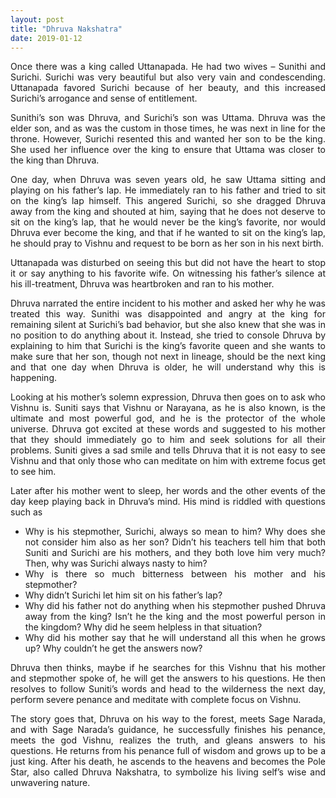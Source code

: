 ```yaml
---
layout: post
title: "Dhruva Nakshatra"
date: 2019-01-12
---
```


<style>body {text-align: justify}</style>

Once there was a king called Uttanapada. He had two wives – Sunithi and Surichi. Surichi was very beautiful but also very vain and condescending. Uttanapada favored Surichi because of her beauty, and this increased Surichi’s arrogance and sense of entitlement.

Sunithi’s son was Dhruva, and Surichi’s son was Uttama. Dhruva was the elder son, and as was the custom in those times, he was next in line for the throne. However, Surichi resented this and wanted her son to be the king. She used her influence over the king to ensure that Uttama was closer to the king than Dhruva.

One day, when Dhruva was seven years old, he saw Uttama sitting and playing on his father’s lap. He immediately ran to his father and tried to sit on the king’s lap himself. This angered Surichi, so she dragged Dhruva away from the king and shouted at him, saying that he does not deserve to sit on the king’s lap, that he would never be the king’s favorite, nor would Dhruva ever become the king, and that if he wanted to sit on the king’s lap, he should pray to Vishnu and request to be born as her son in his next birth.

Uttanapada was disturbed on seeing this but did not have the heart to stop it or say anything to his favorite wife. On witnessing his father’s silence at his ill-treatment, Dhruva was heartbroken and ran to his mother.

Dhruva narrated the entire incident to his mother and asked her why he was treated this way. Sunithi was disappointed and angry at the king for remaining silent at Surichi’s bad behavior, but she also knew that she was in no position to do anything about it. Instead, she tried to console Dhruva by explaining to him that Surichi is the king’s favorite queen and she wants to make sure that her son, though not next in lineage, should be the next king and that one day when Dhruva is older, he will understand why this is happening.

Looking at his mother’s solemn expression, Dhruva then goes on to ask who Vishnu is. Suniti says that Vishnu or Narayana, as he is also known, is the ultimate and most powerful god, and he is the protector of the whole universe. Dhruva got excited at these words and suggested to his mother that they should immediately go to him and seek solutions for all their problems. Suniti gives a sad smile and tells Dhruva that it is not easy to see Vishnu and that only those who can meditate on him with extreme focus get to see him.

Later after his mother went to sleep, her words and the other events of the day keep playing back in Dhruva’s mind. His mind is riddled with questions such as

- Why is his stepmother, Surichi, always so mean to him? Why does she not consider him also as her son? Didn’t his teachers tell him that both Suniti and Surichi are his mothers, and they both love him very much? Then, why was Surichi always nasty to him?
- Why is there so much bitterness between his mother and his stepmother?
- Why didn’t Surichi let him sit on his father’s lap?
- Why did his father not do anything when his stepmother pushed Dhruva away from the king? Isn’t he the king and the most powerful person in the kingdom? Why did he seem helpless in that situation?
- Why did his mother say that he will understand all this when he grows up? Why couldn’t he get the answers now?

Dhruva then thinks, maybe if he searches for this Vishnu that his mother and stepmother spoke of, he will get the answers to his questions. He then resolves to follow Suniti’s words and head to the wilderness the next day, perform severe penance and meditate with complete focus on Vishnu.

The story goes that, Dhruva on his way to the forest, meets Sage Narada, and with Sage Narada’s guidance, he successfully finishes his penance, meets the god Vishnu, realizes the truth, and gleans answers to his questions. He returns from his penance full of wisdom and grows up to be a just king. After his death, he ascends to the heavens and becomes the Pole Star, also called Dhruva Nakshatra, to symbolize his living self’s wise and unwavering nature.

